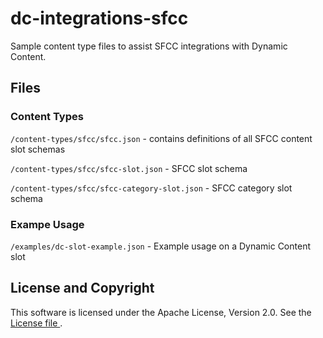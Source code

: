# dc-integrations-sfcc

Sample content type files to assist SFCC integrations with Dynamic Content.

## Files

### Content Types

`/content-types/sfcc/sfcc.json` - contains definitions of all SFCC content slot schemas

`/content-types/sfcc/sfcc-slot.json` - SFCC slot schema

`/content-types/sfcc/sfcc-category-slot.json` - SFCC category slot schema

### Exampe Usage

`/examples/dc-slot-example.json` - Example usage on a Dynamic Content slot

## License and Copyright

This software is licensed under the Apache License, Version 2.0. See the [ License file ](LICENSE).